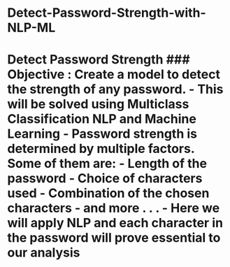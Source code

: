 # Detect-Password-Strength-with-NLP-ML
# Detect Password Strength ### Objective : Create a model to detect the strength of any password. - This will be solved using **Multiclass Classification NLP and Machine Learning** - Password strength is determined by multiple factors. Some of them are:     - Length of the password     - Choice of characters used     - Combination of the chosen characters     - and more . . .  - Here we will apply NLP and each character in the password will prove essential to our analysis
